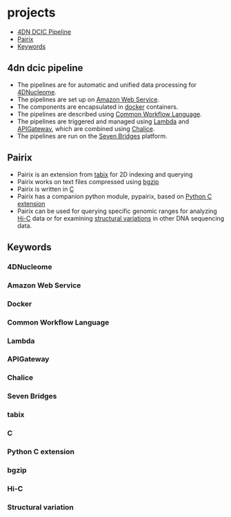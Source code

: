 # projects

* [4DN DCIC Pipeline](#4dn-dcic-pipeline)
* [Pairix](#pairix)
* [Keywords](#keywords)

## 4dn dcic pipeline
* The pipelines are for automatic and unified data processing for [4DNucleome](#4dnucleome).
* The pipelines are set up on [Amazon Web Service](#amazon-web-service).
* The components are encapsulated in [docker](#docker) containers.
* The pipelines are described using [Common Workflow Language](#common-workflow-language).
* The pipelines are triggered and managed using [Lambda](#lambda) and [APIGateway](#apigateway), which are combined using [Chalice](#chalice).
* The pipelines are run on the [Seven Bridges](#seven-bridges) platform.

## Pairix

* Pairix is an extension from [tabix](#tabix) for 2D indexing and querying
* Pairix works on text files compressed using [bgzip](#bgzip)
* Pairix is written in [C](#c)
* Pairix has a companion python module, pypairix, based on [Python C extension](#python-c-extension)
* Pairix can be used for querying specific genomic ranges for analyzing [Hi-C](#hi-c) data or for examining [structural variations](#structural-variation) in other DNA sequencing data.

## Keywords
### 4DNucleome
### Amazon Web Service
### Docker
### Common Workflow Language
### Lambda
### APIGateway
### Chalice
### Seven Bridges
### tabix
### C
### Python C extension
### bgzip
### Hi-C
### Structural variation
